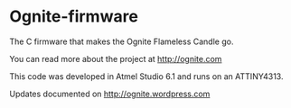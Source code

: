 Ognite-firmware
===============

The C firmware that makes the Ognite Flameless Candle go.

You can read more about the project at http://ognite.com

This code was developed in Atmel Studio 6.1 and runs on an ATTINY4313.

Updates documented on http://ognite.wordpress.com
